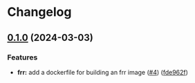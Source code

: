 # Changelog

## [0.1.0](https://github.com/mateusz-uminski/dockerfiles/compare/frr-v0.0.1...frr-v0.1.0) (2024-03-03)


### Features

* **frr:** add a dockerfile for building an frr image ([#4](https://github.com/mateusz-uminski/dockerfiles/issues/4)) ([fde962f](https://github.com/mateusz-uminski/dockerfiles/commit/fde962faa7cc2c1d623d0e7ad55db1826591dcaa))
